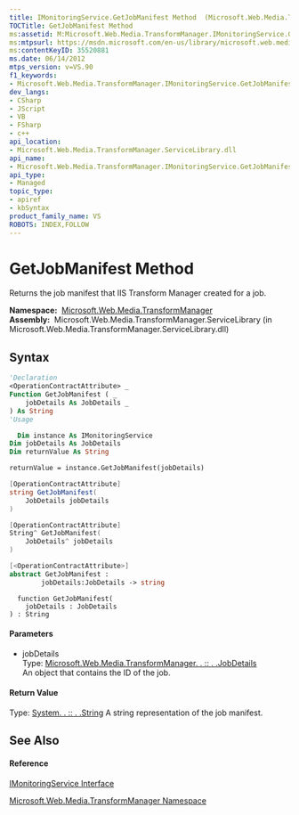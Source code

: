 ```yaml
---
title: IMonitoringService.GetJobManifest Method  (Microsoft.Web.Media.TransformManager)
TOCTitle: GetJobManifest Method
ms:assetid: M:Microsoft.Web.Media.TransformManager.IMonitoringService.GetJobManifest(Microsoft.Web.Media.TransformManager.JobDetails)
ms:mtpsurl: https://msdn.microsoft.com/en-us/library/microsoft.web.media.transformmanager.imonitoringservice.getjobmanifest(v=VS.90)
ms:contentKeyID: 35520881
ms.date: 06/14/2012
mtps_version: v=VS.90
f1_keywords:
- Microsoft.Web.Media.TransformManager.IMonitoringService.GetJobManifest
dev_langs:
- CSharp
- JScript
- VB
- FSharp
- c++
api_location:
- Microsoft.Web.Media.TransformManager.ServiceLibrary.dll
api_name:
- Microsoft.Web.Media.TransformManager.IMonitoringService.GetJobManifest
api_type:
- Managed
topic_type:
- apiref
- kbSyntax
product_family_name: VS
ROBOTS: INDEX,FOLLOW
---
```


# GetJobManifest Method

Returns the job manifest that IIS Transform Manager created for a job.

**Namespace:**  [Microsoft.Web.Media.TransformManager](microsoft-web-media-transformmanager-namespace.md)  
**Assembly:**  Microsoft.Web.Media.TransformManager.ServiceLibrary (in Microsoft.Web.Media.TransformManager.ServiceLibrary.dll)

## Syntax

``` vb
'Declaration
<OperationContractAttribute> _
Function GetJobManifest ( _
    jobDetails As JobDetails _
) As String
'Usage

  Dim instance As IMonitoringService
Dim jobDetails As JobDetails
Dim returnValue As String

returnValue = instance.GetJobManifest(jobDetails)
```

``` csharp
[OperationContractAttribute]
string GetJobManifest(
    JobDetails jobDetails
)
```

``` c++
[OperationContractAttribute]
String^ GetJobManifest(
    JobDetails^ jobDetails
)
```

``` fsharp
[<OperationContractAttribute>]
abstract GetJobManifest : 
        jobDetails:JobDetails -> string 
```

``` jscript
  function GetJobManifest(
    jobDetails : JobDetails
) : String
```

#### Parameters

  - jobDetails  
    Type: [Microsoft.Web.Media.TransformManager. . :: . .JobDetails](jobdetails-class-microsoft-web-media-transformmanager.md)  
    An object that contains the ID of the job.  

#### Return Value

Type: [System. . :: . .String](https://msdn.microsoft.com/en-us/library/s1wwdcbf\(v=vs.90\))  
A string representation of the job manifest.  

## See Also

#### Reference

[IMonitoringService Interface](imonitoringservice-interface-microsoft-web-media-transformmanager.md)

[Microsoft.Web.Media.TransformManager Namespace](microsoft-web-media-transformmanager-namespace.md)

